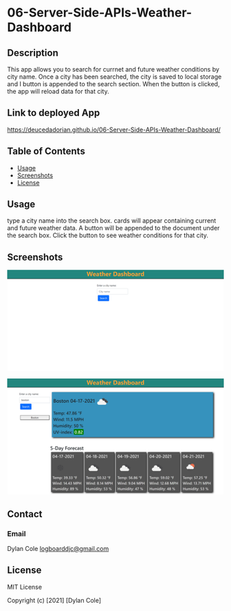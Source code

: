 # 06-Server-Side-APIs-Weather-Dashboard

## Description

This app allows you to search for currnet and future weather conditions by city name. Once a city has been searched, the city is saved to local storage and I button is appended to the search section. When the button is clicked, the app will reload data for that city.

## Link to deployed App

https://deucedadorian.github.io/06-Server-Side-APIs-Weather-Dashboard/

## Table of Contents
- [Usage](#usage)
- [Screenshots](#screenshots)
- [License](#license)

## Usage

type a city name into the search box. cards will appear containing current and future weather data. A button will be appended to the document under the search box. Click the button to see weather conditions for that city.

## Screenshots

![Screenshot of deployed app #1](assets/images/deucedadorian.github.io_06-Server-Side-APIs-Weather-Dashboard_.png)

![Screenshot of deployed app #2](assets/images/deucedadorian.github.io_06-Server-Side-APIs-Weather-Dashboard_2.png)

## Contact

### Email

Dylan Cole <logboarddjc@gmail.com>

## License

MIT License

Copyright (c) [2021] [Dylan Cole]
